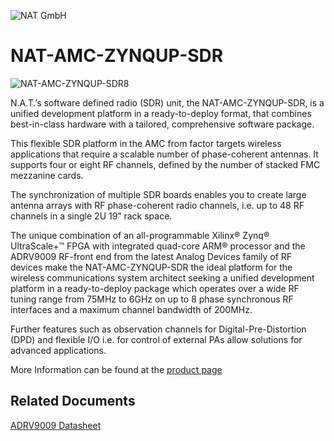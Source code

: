 ![NAT GmbH](https://nateurope.com/img/header_logo.jpg)
# NAT-AMC-ZYNQUP-SDR
![NAT-AMC-ZYNQUP-SDR8](https://nateurope.com/zoomimg/128.jpg)

N.A.T.’s software defined radio (SDR) unit, the NAT-AMC-ZYNQUP-SDR, is a unified development platform in a ready-to-deploy format, that combines best-in-class hardware with a tailored, comprehensive software package.

This flexible SDR platform in the AMC from factor targets wireless applications that require a scalable number of phase-coherent antennas. It supports four or eight RF channels, defined by the number of stacked FMC mezzanine cards.

The synchronization of multiple SDR boards enables you to create large antenna arrays with RF phase-coherent radio channels, i.e. up to 48 RF channels in a single 2U 19” rack space.

The unique combination of an all-programmable Xilinx® Zynq® UltraScale+™ FPGA with integrated quad-core ARM® processor and the ADRV9009 RF-front end from the latest Analog Devices family of RF devices make the NAT-AMC-ZYNQUP-SDR the ideal platform for the wireless communications system architect seeking a unified development platform in a ready-to-deploy package which operates over a wide RF tuning range from 75MHz to 6GHz on up to 8 phase synchronous RF interfaces and a maximum channel bandwidth of 200MHz.

Further features such as observation channels for Digital-Pre-Distortion (DPD) and flexible I/O i.e. for control of external PAs allow solutions for advanced applications.

More Information can be found at the [product page](https://nateurope.com/products/NAT-AMC-ZYNQUP-SDR.html)

## Related Documents

[ADRV9009 Datasheet](https://www.analog.com/media/en/technical-documentation/data-sheets/ADRV9009.pdf)  
